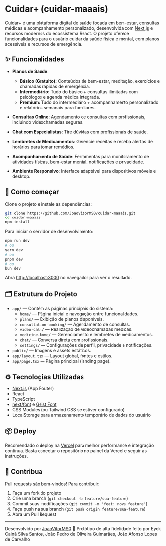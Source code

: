 # Cuidar+ (cuidar-maaais)

Cuidar+ é uma plataforma digital de saúde focada em bem-estar, consultas médicas e acompanhamento personalizado, desenvolvida com [Next.js](https://nextjs.org) e recursos modernos do ecossistema React. O projeto oferece funcionalidades para o usuário cuidar da saúde física e mental, com planos acessíveis e recursos de emergência.

## ✨ Funcionalidades

- **Planos de Saúde**: 
  - **Básico (Gratuito):** Conteúdos de bem-estar, meditação, exercícios e chamadas rápidas de emergência.
  - **Intermediário:** Tudo do básico + consultas ilimitadas com psicólogos e agenda médica integrada.
  - **Premium:** Tudo do intermediário + acompanhamento personalizado e relatórios semanais para familiares.

- **Consultas Online**: Agendamento de consultas com profissionais, incluindo videochamadas seguras.
- **Chat com Especialistas**: Tire dúvidas com profissionais de saúde.
- **Lembretes de Medicamentos**: Gerencie receitas e receba alertas de horários para tomar remédios.
- **Acompanhamento de Saúde**: Ferramentas para monitoramento de atividades físicas, bem-estar mental, notificações e privacidade.
- **Ambiente Responsivo**: Interface adaptável para dispositivos móveis e desktop.

## 🚀 Como começar

Clone o projeto e instale as dependências:

```bash
git clone https://github.com/JoaoVitorMS0/cuidar-maaais.git
cd cuidar-maaais
npm install
```

Para iniciar o servidor de desenvolvimento:

```bash
npm run dev
# ou
yarn dev
# ou
pnpm dev
# ou
bun dev
```

Abra [http://localhost:3000](http://localhost:3000) no navegador para ver o resultado.

## 🗂 Estrutura do Projeto

- `app/` — Contém as páginas principais do sistema:
  - `home/` — Página inicial e navegação entre funcionalidades.
  - `plans/` — Exibição de planos disponíveis.
  - `consultation-booking/` — Agendamento de consultas.
  - `video-call/` — Realização de videochamadas médicas.
  - `medicine-home/` — Gerenciamento e lembretes de medicamentos.
  - `chat/` — Conversa direta com profissionais.
  - `settings/` — Configurações de perfil, privacidade e notificações.
- `public/` — Imagens e assets estáticos.
- `app/layout.tsx` — Layout global, fontes e estilos.
- `app/page.tsx` — Página principal (landing page).

## ⚙️ Tecnologias Utilizadas

- [Next.js](https://nextjs.org/) (App Router)
- React
- TypeScript
- [next/font](https://nextjs.org/docs/app/building-your-application/optimizing/fonts) e [Geist Font](https://vercel.com/font)
- CSS Modules (ou Tailwind CSS se estiver configurado)
- LocalStorage para armazenamento temporário de dados do usuário

## 📦 Deploy

Recomendado o deploy na [Vercel](https://vercel.com) para melhor performance e integração contínua. Basta conectar o repositório no painel da Vercel e seguir as instruções.

## 🤝 Contribua

Pull requests são bem-vindos! Para contribuir:

1. Faça um fork do projeto
2. Crie uma branch (`git checkout -b feature/sua-feature`)
3. Commit suas modificações (`git commit -m 'feat: nova feature'`)
4. Faça push na sua branch (`git push origin feature/sua-feature`)
5. Abra um Pull Request

---

Desenvolvido por [JoaoVitorMS0](https://github.com/JoaoVitorMS0) 💙
Protótipo de alta fidelidade feito por Eyck Cainã Silva Santos, 
João Pedro de Oliveira Guimarães, João Afonso Lopes de Carvalho